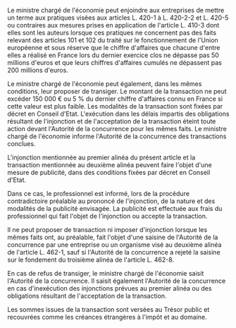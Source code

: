 Le ministre chargé de l'économie peut enjoindre aux entreprises de mettre un terme aux pratiques visées aux articles L. 420-1 à L. 420-2-2 et L. 420-5 ou contraires aux mesures prises en application de l'article L. 410-3 dont elles sont les auteurs lorsque ces pratiques ne concernent pas des faits relevant des articles 101 et 102 du traité sur le fonctionnement de l'Union européenne et sous réserve que le chiffre d'affaires que chacune d'entre elles a réalisé en France lors du dernier exercice clos ne dépasse pas 50 millions d'euros et que leurs chiffres d'affaires cumulés ne dépassent pas 200 millions d'euros.

Le ministre chargé de l'économie peut également, dans les mêmes conditions, leur proposer de transiger. Le montant de la transaction ne peut excéder 150 000 € ou 5 % du dernier chiffre d'affaires connu en France si cette valeur est plus faible. Les modalités de la transaction sont fixées par décret en Conseil d'Etat. L'exécution dans les délais impartis des obligations résultant de l'injonction et de l'acceptation de la transaction éteint toute action devant l'Autorité de la concurrence pour les mêmes faits. Le ministre chargé de l'économie informe l'Autorité de la concurrence des transactions conclues.

L'injonction mentionnée au premier alinéa du présent article et la transaction mentionnée au deuxième alinéa peuvent faire l'objet d'une mesure de publicité, dans des conditions fixées par décret en Conseil d'Etat.

Dans ce cas, le professionnel est informé, lors de la procédure contradictoire préalable au prononcé de l'injonction, de la nature et des modalités de la publicité envisagée. La publicité est effectuée aux frais du professionnel qui fait l'objet de l'injonction ou accepte la transaction.

Il ne peut proposer de transaction ni imposer d'injonction lorsque les mêmes faits ont, au préalable, fait l'objet d'une saisine de l'Autorité de la concurrence par une entreprise ou un organisme visé au deuxième alinéa de l'article L. 462-1, sauf si l'Autorité de la concurrence a rejeté la saisine sur le fondement du troisième alinéa de l'article L. 462-8.

En cas de refus de transiger, le ministre chargé de l'économie saisit l'Autorité de la concurrence. Il saisit également l'Autorité de la concurrence en cas d'inexécution des injonctions prévues au premier alinéa ou des obligations résultant de l'acceptation de la transaction.

Les sommes issues de la transaction sont versées au Trésor public et recouvrées comme les créances étrangères à l'impôt et au domaine.
